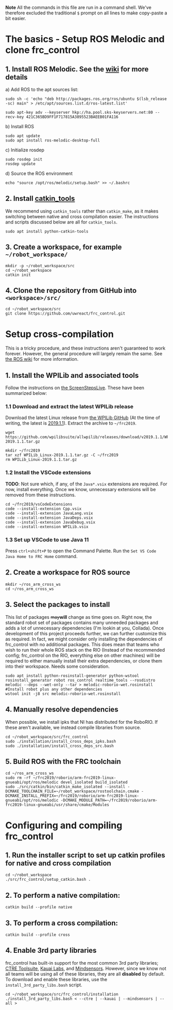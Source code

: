 **Note** All the commands in this file are run in a command shell. We've therefore excluded the traditional `$` prompt on all lines to make copy-paste a bit easier.

# The basics - Setup ROS Melodic and clone frc_control

## 1. Install ROS Melodic. See the [wiki](http://wiki.ros.org/melodic/Installation/Ubuntu) for more details

a) Add ROS to the apt sources list:

    sudo sh -c 'echo "deb http://packages.ros.org/ros/ubuntu $(lsb_release -sc) main" > /etc/apt/sources.list.d/ros-latest.list'

    sudo apt-key adv --keyserver hkp://ha.pool.sks-keyservers.net:80 --recv-key 421C365BD9FF1F717815A3895523BAEEB01FA116

b) Install ROS

    sudo apt update
    sudo apt install ros-melodic-desktop-full

c) Initialize rosdep

    sudo rosdep init
    rosdep update

d) Source the ROS environment

    echo "source /opt/ros/melodic/setup.bash" >> ~/.bashrc

## 2. Install [catkin_tools](https://catkin-tools.readthedocs.io)

We recommend using `catkin_tools` rather than `catkin_make`, as it makes switching between native and cross compilation easier.
The instructions and scripts discussed below are all for `catkin_tools`.

    sudo apt install python-catkin-tools

## 3. Create a workspace, for example `~/robot_workspace/`

    mkdir -p ~/robot_workspace/src
    cd ~/robot_workspace
    catkin init

## 4. Clone the repository from GitHub into `<workspace>/src/`

    cd ~/robot_workspace/src
    git clone https://github.com/uwreact/frc_control.git

# Setup cross-compilation

This is a tricky procedure, and these instructions aren't guaranteed to work forever. However, the general procedure will largely remain the same. See [the ROS wiki](http://wiki.ros.org/melodic/Installation/Source) for more information.

## 1. Install the WPILib and associated tools
Follow the instructions on [the ScreenStepsLive](https://wpilib.screenstepslive.com/s/currentCS/m/getting_started/l/999999-installing-c-and-java-development-tools-for-frc). These have been summarized below:

### 1.1 Download and extract the latest WPILib release

Download the latest Linux release from [the WPILib GitHub](https://github.com/wpilibsuite/allwpilib/releases) (At the time of writing, the latest is [2019.1.1](https://github.com/wpilibsuite/allwpilib/releases/download/v2019.1.1/WPILib_Linux-2019.1.1.tar.gz)). Extract the archive to `~/frc2019`.

    wget https://github.com/wpilibsuite/allwpilib/releases/download/v2019.1.1/WPILib_Linux-2019.1.1.tar.gz

    mkdir ~/frc2019
    tar xzf WPILib_Linux-2019.1.1.tar.gz -C ~/frc2019
    rm WPILib_Linux-2019.1.1.tar.gz

### 1.2 Install the VSCode extensions

**TODO**: Not sure which, if any, of the `Java*.vsix` extensions are required. For now, install everything. Once we know, unnecessary extensions will be removed from these instructions.

    cd ~/frc2019/vsCodeExtensions
    code --install-extension Cpp.vsix
    code --install-extension JavaLang.vsix
    code --install-extension JavaDeps.vsix
    code --install-extension JavaDebug.vsix
    code --install-extension WPILib.vsix

### 1.3 Set up VSCode to use Java 11

Press `ctrl+shift+P` to open the Command Palette. Run the `Set VS Code Java Home to FRC Home` command.

## 2. Create a workspace for ROS source

    mkdir ~/ros_arm_cross_ws
    cd ~/ros_arm_cross_ws

## 3. Select the packages to install

This list of packages ~~may~~**will** change as time goes on. Right now, the standard robot set of packages contains many unneeded packages and adds a lot of unnecessary dependencies (I'm lookin at you, Collada). Once development of this project proceeds further, we can further customize this as required. In fact, we might consider only installing the dependencies of frc_control with no additional packages. This does mean that teams who wish to run their whole ROS stack on the RIO (Instead of the recommended config; frc_control on the RIO, everything else on other machines) will be required to either manually install their extra dependencies, or clone them into their workspace. Needs some consideration.

    sudo apt install python-rosinstall-generator python-wstool
    rosinstall_generator robot ros_control realtime_tools --rosdistro melodic --deps --wet-only --tar > melodic-roborio-wet.rosinstall #Install robot plus any other dependencies
    wstool init -j8 src melodic-roborio-wet.rosinstall

## 4. Manually resolve dependencies

When possible, we install ipks that NI has distributed for the RoboRIO. If these aren't available, we instead compile libraries from source.

    cd ~/robot_workspace/src/frc_control
    sudo ./installation/install_cross_deps_ipks.bash
    sudo ./installation/install_cross_deps_src.bash

## 5. Build ROS with the FRC toolchain

    cd ~/ros_arm_cross_ws
    sudo rm -rf ~/frc2019/roborio/arm-frc2019-linux-gnueabi/opt/ros/melodic devel_isolated build_isolated
    sudo ./src/catkin/bin/catkin_make_isolated --install -DCMAKE_TOOLCHAIN_FILE=~/robot_workspace/rostoolchain.cmake -DCMAKE_INSTALL_PREFIX=~/frc2019/roborio/arm-frc2019-linux-gnueabi/opt/ros/melodic -DCMAKE_MODULE_PATH=~/frc2019/roborio/arm-frc2019-linux-gnueabi/usr/share/cmake/Modules

# Configuring and compiling frc_control

## 1. Run the installer script to set up catkin profiles for native and cross compilation

    cd ~/robot_workspace
    ./src/frc_control/setup_catkin.bash .

## 2. To perform a native compilation:

    catkin build --profile native

## 3. To perform a cross compilation:

    catkin build --profile cross

## 4. Enable 3rd party libraries

frc_control has built-in support for the most common 3rd party libraries; [CTRE Toolsuite](http://www.ctr-electronics.com/control-system/hro.html#product_tabs_technical_resources), [Kauai Labs](https://pdocs.kauailabs.com/navx-mxp/software/), and [Mindsensors](http://www.mindsensors.com/blog/how-to/how-to-use-sd540c-and-canlight-with-roborio). However, since we know not all teams will be using all of these libraries, they are all **disabled** by default. To download and enable these libraries, use the `install_3rd_party_libs.bash` script.

    cd ~/robot_workspace/src/frc_control/installation
    ./install_3rd_party_libs.bash < --ctre | --kauai | --mindsensors | --all >

